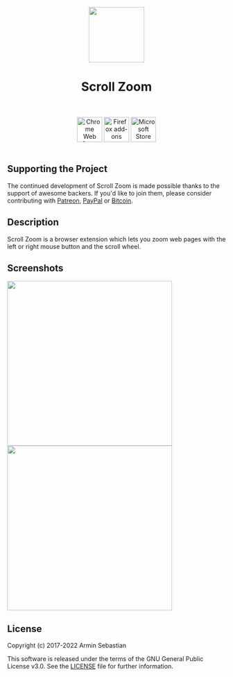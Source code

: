 <p align="center"><img width="128" height="128" src="https://i.imgur.com/W61y3SQ.png"></p>
<h1 align="center">Scroll Zoom</h1>

<p align="center">
  </br></br>
  <a href="https://chrome.google.com/webstore/detail/ccfomhdaagemnbhbpminjoggkbglmcgb">
    <img height="58" src="https://i.imgur.com/K9Yh8G9.png" alt="Chrome Web Store"></a>
  <a href="https://addons.mozilla.org/en-US/firefox/addon/scroll-zoom/">
    <img height="58" src="https://i.imgur.com/2jJOtTI.png" alt="Firefox add-ons"></a>
  <a href="https://microsoftedge.microsoft.com/addons/detail/pafomddlmihbmamkddcolihjafncmigm">
    <img height="58" src="https://i.imgur.com/es2YFRA.png" alt="Microsoft Store"></a>
  </br></br>
</p>

## Supporting the Project

The continued development of Scroll Zoom is made possible
thanks to the support of awesome backers. If you'd like to join them,
please consider contributing with
[Patreon](https://armin.dev/go/patreon?pr=scroll-zoom&src=repo),
[PayPal](https://armin.dev/go/paypal?pr=scroll-zoom&src=repo) or
[Bitcoin](https://armin.dev/go/bitcoin?pr=scroll-zoom&src=repo).

## Description

Scroll Zoom is a browser extension which lets you zoom web pages
with the left or right mouse button and the scroll wheel.

## Screenshots

<p>
  <picture>
    <source srcset="https://i.imgur.com/Rc0uVsv.png" media="(prefers-color-scheme: dark)">
    <img width="380" src="https://i.imgur.com/rzDSrml.png">
  </picture>
  <picture>
    <source srcset="https://i.imgur.com/eegrpNN.png" media="(prefers-color-scheme: dark)">
    <img width="380" src="https://i.imgur.com/5zbwm3J.png">
  </picture>
</p>

## License

Copyright (c) 2017-2022 Armin Sebastian

This software is released under the terms of the GNU General Public License v3.0.
See the [LICENSE](LICENSE) file for further information.
